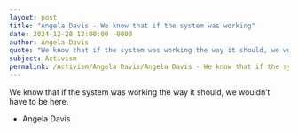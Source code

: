 ```yaml
---
layout: post
title: "Angela Davis - We know that if the system was working"
date: 2024-12-28 12:00:00 -0000
author: Angela Davis
quote: "We know that if the system was working the way it should, we wouldn’t have to be here."
subject: Activism
permalink: /Activism/Angela Davis/Angela Davis - We know that if the system was working
---
```


We know that if the system was working the way it should, we wouldn’t have to be here.

- Angela Davis
